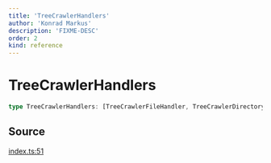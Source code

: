 ```yaml
---
title: 'TreeCrawlerHandlers'
author: 'Konrad Markus'
description: 'FIXME-DESC'
order: 2
kind: reference
---
```


# TreeCrawlerHandlers

```ts
type TreeCrawlerHandlers: [TreeCrawlerFileHandler, TreeCrawlerDirectoryHandler];
```

## Source

[index.ts:51](https://github.com/konkerdotdev/tiny-treecrawler-fp/blob/d889edd43bad878816e43a5941ed304eb3d9e371/src/index.ts#L51)
